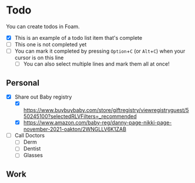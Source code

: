 # Todo

You can create todos in Foam.

- [x] This is an example of a todo list item that's complete
- [ ] This one is not completed yet
- [ ] You can mark it completed by pressing `Option`+`C` (or `Alt`+`C`) when your cursor is on this line
  - [ ] You can also select multiple lines and mark them all at once!

## Personal

- [x] Share out Baby registry
  - [x] https://www.buybuybaby.com/store/giftregistry/viewregistryguest/550245100?selectedRLVFilters=_recommended
  - [x] https://www.amazon.com/baby-reg/danny-page-nikki-page-november-2021-oakton/2WNGLLV6K1ZAB
- [ ] Call Doctors
  - [ ] Derm
  - [ ] Dentist
  - [ ] Glasses

## Work